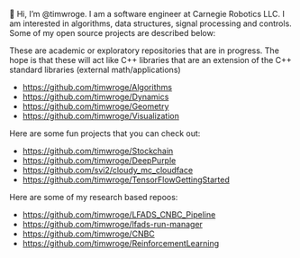 👋 Hi, I’m @timwroge. I am a software engineer at Carnegie Robotics LLC. I am interested in algorithms, data structures, signal processing and controls. Some of my open source projects are described below:


These are academic or exploratory repositories that are in progress. The hope is that these will act like C++ libraries that are an extension of the C++ standard libraries (external math/applications)
* https://github.com/timwroge/Algorithms
* https://github.com/timwroge/Dynamics
* https://github.com/timwroge/Geometry
* https://github.com/timwroge/Visualization

Here are some fun projects that you can check out:
* https://github.com/timwroge/Stockchain
* https://github.com/timwroge/DeepPurple
* https://github.com/svi2/cloudy_mc_cloudface
* https://github.com/timwroge/TensorFlowGettingStarted


Here are some of my research based repoos:
* https://github.com/timwroge/LFADS_CNBC_Pipeline
* https://github.com/timwroge/lfads-run-manager
* https://github.com/timwroge/CNBC
* https://github.com/timwroge/ReinforcementLearning

